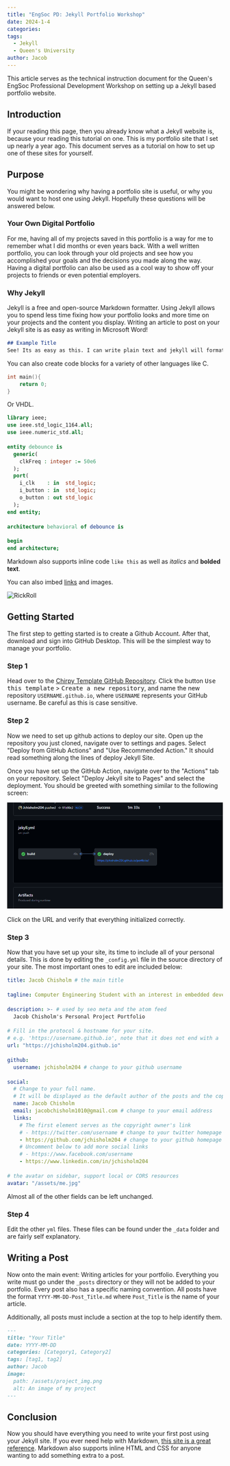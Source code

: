 ```yaml
---
title: "EngSoc PD: Jekyll Portfolio Workshop"
date: 2024-1-4
categories:
tags:
  - Jekyll
  - Queen's University
author: Jacob
---
```


This article serves as the technical instruction document for the Queen's EngSoc Professional Development Workshop on setting up a Jekyll based portfolio website.

## Introduction
If your reading this page, then you already know what a Jekyll website is, because your reading this tutorial on one. This is my portfolio site that I set up nearly a year ago. This document serves as a tutorial on how to set up one of these sites for yourself.

## Purpose
You might be wondering why having a portfolio site is useful, or why you would want to host one using Jekyll. Hopefully these questions will be answered below.

### Your Own Digital Portfolio
For me, having all of my projects saved in this portfolio is a way for me to remember what I did months or even years back. With a well written portfolio, you can look through your old projects and see how you accomplished your goals and the decisions you made along the way. Having a digital portfolio can also be used as a cool way to show off your projects to friends or even potential employers.

### Why Jekyll
Jekyll is a free and open-source Markdown formatter. Using Jekyll allows you to spend less time fixing how your portfolio looks and more time on your projects and the content you display. Writing an article to post on your Jekyll site is as easy as writing in Microsoft Word!
```md
## Example Title
See! Its as easy as this. I can write plain text and jekyll will format this into a code block.
```
You can also create code blocks for a variety of other languages like C.

```c
int main(){
    return 0;
}
```

Or VHDL.

```vhdl
library ieee;
use ieee.std_logic_1164.all;
use ieee.numeric_std.all;

entity debounce is
  generic(
    clkFreq : integer := 50e6
  );
  port(
    i_clk    : in  std_logic;
    i_button : in  std_logic;
    o_button : out std_logic
  );
end entity;

architecture behavioral of debounce is

begin
end architecture;
```

Markdown also supports inline code `like this` as well as *italics* and **bolded text**.

You can also imbed [links](https://www.youtube.com/watch?v=dQw4w9WgXcQ) and images.

![RickRoll](https://i.insider.com/602ee9ced3ad27001837f2ac?width=700)

## Getting Started
The first step to getting started is to create a Github Account. After that, download and sign into GitHub Desktop. This will be the simplest way to manage your portfolio.

### Step 1
Head over to the [Chirpy Template GitHub Repository](https://github.com/cotes2020/jekyll-theme-chirpy). Click the button <kbd>Use this template</kbd> > <kbd>Create a new repository</kbd>, and name the new repository `USERNAME.github.io`, where `USERNAME` represents your GitHub username. Be careful as this is case sensitive.

### Step 2
Now we need to set up github actions to deploy our site. Open up the repository you just cloned, navigate over to settings and pages. Select "Deploy from GitHub Actions" and "Use Recommended Action." It should read something along the lines of deploy Jekyll Site.

Once you have set up the GitHub Action, navigate over to the "Actions" tab on your repository. Select "Deploy Jekyll site to Pages" and select the deployment. You should be greeted with something similar to the following screen:

![Deployment Img](assets/pd_jekyll/build.png)

Click on the URL and verify that everything initialized correctly.

### Step 3
Now that you have set up your site, its time to include all of your personal details. This is done by editing the `_config.yml` file in the source directory of your site. The most important ones to edit are included below:

```yml
title: Jacob Chisholm # the main title

tagline: Computer Engineering Student with an interest in embedded development # it will display as the sub-title

description: >- # used by seo meta and the atom feed
  Jacob Chisholm's Personal Project Portfolio

# Fill in the protocol & hostname for your site.
# e.g. 'https://username.github.io', note that it does not end with a '/'.
url: "https://jchisholm204.github.io"

github:
  username: jchisholm204 # change to your github username

social:
  # Change to your full name.
  # It will be displayed as the default author of the posts and the copyright owner in the Footer
  name: Jacob Chisholm
  email: jacobchisholm1010@gmail.com # change to your email address
  links:
    # The first element serves as the copyright owner's link
    # - https://twitter.com/username # change to your twitter homepage
    - https://github.com/jchisholm204 # change to your github homepage
    # Uncomment below to add more social links
    # - https://www.facebook.com/username
    - https://www.linkedin.com/in/jchisholm204

# the avatar on sidebar, support local or CORS resources
avatar: "/assets/me.jpg"
```

Almost all of the other fields can be left unchanged.

### Step 4
Edit the other `yml` files. These files can be found under the `_data` folder and are fairly self explanatory.

## Writing a Post
Now onto the main event: Writing articles for your portfolio. Everything you write must go under the `_posts` directory or they will not be added to your portfolio. Every post also has a specific naming convention. All posts have the format `YYYY-MM-DD-Post_Title.md` where `Post_Title` is the name of your article.

Additionally, all posts must include a section at the top to help identify them.

```md
---
title: "Your Title"
date: YYYY-MM-DD
categories: [Category1, Category2]
tags: [tag1, tag2]
author: Jacob
image:
  path: /assets/project_img.png
  alt: An image of my project
---
```

## Conclusion
Now you should have everything you need to write your first post using your Jekyll site. If you ever need help with Markdown, [this site is a great reference](https://www.markdownguide.org/basic-syntax/). Markdown also supports inline HTML and CSS for anyone wanting to add something extra to a post.